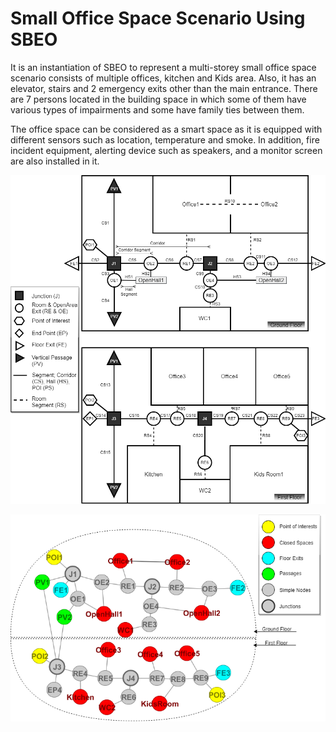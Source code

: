 # Small Office Space Scenario Using SBEO

It is an instantiation of SBEO to represent a multi-storey small office space scenario consists of multiple offices, kitchen and Kids area. Also, it has an elevator, stairs and 2 emergency exits other than the main entrance. There are 7 persons located in the building space in which some of them have various types of impairments and some have family ties between them.  

The office space can be considered as a smart space as it is equipped with different sensors such as location, temperature and smoke. In addition, fire incident equipment, alerting device such as speakers, and a monitor screen are also installed in it.


<p align="center">
  <img src="RouteGraphOfficeSpace_Detailed.png"/>
</p>
<p align="center">
  <img src="NodeEdgeGraphOfficeSpace.png"/>
</p>

  
